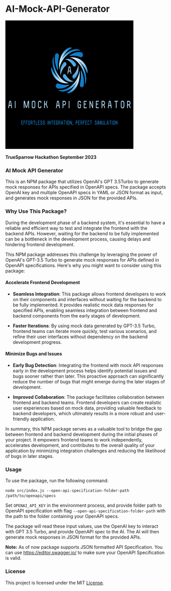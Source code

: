 # AI-Mock-API-Generator

![alt text](logo.png)

<b>TrueSparrow Hackathon September 2023</b>

### AI Mock API Generator

This is an NPM package that utilizes OpenAI's GPT 3.5Turbo to generate mock responses for APIs specified in OpenAPI specs. The package accepts OpenAI key and multiple OpenAPI specs in YAML or JSON format as input, and generates mock responses in JSON for the provided APIs.

### Why Use This Package?

During the development phase of a backend system, it's essential to have a reliable and efficient way to test and integrate the frontend with the backend APIs. However, waiting for the backend to be fully implemented can be a bottleneck in the development process, causing delays and hindering frontend development.

This NPM package addresses this challenge by leveraging the power of OpenAI's GPT-3.5 Turbo to generate mock responses for APIs defined in OpenAPI specifications. Here's why you might want to consider using this package:

#### Accelerate Frontend Development

- <b>Seamless Integration</b>: This package allows frontend developers to work on their components and interfaces without waiting for the backend to be fully implemented. It provides realistic mock data responses for specified APIs, enabling seamless integration between frontend and backend components from the early stages of development.

- <b>Faster Iterations</b>: By using mock data generated by GPT-3.5 Turbo, frontend teams can iterate more quickly, test various scenarios, and refine their user interfaces without dependency on the backend development progress.

#### Minimize Bugs and Issues

- <b>Early Bug Detection</b>: Integrating the frontend with mock API responses early in the development process helps identify potential issues and bugs sooner rather than later. This proactive approach can significantly reduce the number of bugs that might emerge during the later stages of development.

- <b>Improved Collaboration</b>: The package facilitates collaboration between frontend and backend teams. Frontend developers can create realistic user experiences based on mock data, providing valuable feedback to backend developers, which ultimately results in a more robust and user-friendly application.

In summary, this NPM package serves as a valuable tool to bridge the gap between frontend and backend development during the initial phases of your project. It empowers frontend teams to work independently, accelerates development, and contributes to the overall quality of your application by minimizing integration challenges and reducing the likelihood of bugs in later stages.

### Usage

To use the package, run the following command:

```
node src/index.js --open-api-specification-folder-path /path/to/openapi/specs
```

Set `OPENAI_API_KEY` in the environment process, and provide folder path to OpenAPI specification with flag `--open-api-specification-folder-path` with the path to the folder containing your OpenAPI specs.

The package will read these input values, use the OpenAI key to interact with GPT 3.5 Turbo, and provide OpenAPI spec to the AI. The AI will then generate mock responses in JSON format for the provided APIs.

**Note:** As of now package supports JSON formatted API Specification. You can use https://editor.swagger.io/ to make sure your OpenAPI Specification is valid.

### License

This project is licensed under the MIT [License](./LICENSE).
